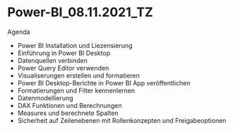 # Power-BI_08.11.2021_TZ

Agenda

- Power BI Installation und Liezensierung
- Einführung in Power BI Desktop
- Datenquellen verbinden
- Power Query Editor verwenden
- Visualiserungen erstellen und formatieren
- Power BI Desktop-Berichte in Power BI App veröffentlichen
- Formatierungen und Filter kennenlernen
- Datenmodellierung
- DAX Funktionen und Berechnungen
- Measures und berechnete Spalten
- Sicherheit auf Zeilenebenen mit Rollenkonzepten und Freigabeoptionen
